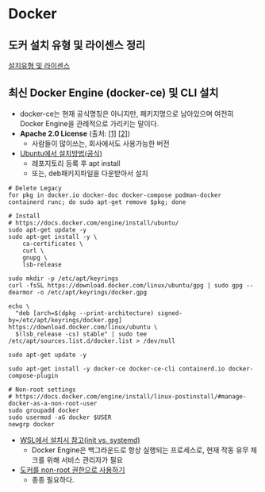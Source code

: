 # Docker

## 도커 설치 유형 및 라이센스 정리

[설치유형 및 라이센스](https://github.com/YunanJeong/container-orchestration/blob/main/docker/docker_license_history.md)

## 최신 Docker Engine (docker-ce) 및 CLI 설치

- docker-ce는 현재 공식명칭은 아니지만, 패키지명으로 남아있으며 여전히 Docker Engine을 관례적으로 가리키는 말이다.
- **Apache 2.0 License**  (출처: [[1]](https://docs.docker.com/engine/#licensing) [[2]](https://github.com/moby/moby/blob/master/LICENSE))
  - 사람들이 많이쓰는, 회사에서도 사용가능한 버전
- [Ubuntu에서 설치방법(공식)](https://docs.docker.com/engine/install/ubuntu/)
  - 레포지토리 등록 후 apt install
  - 또는, deb패키지파일을 다운받아서 설치

```shell
# Delete Legacy
for pkg in docker.io docker-doc docker-compose podman-docker containerd runc; do sudo apt-get remove $pkg; done

# Install
# https://docs.docker.com/engine/install/ubuntu/
sudo apt-get update -y
sudo apt-get install -y \
    ca-certificates \
    curl \
    gnupg \
    lsb-release

sudo mkdir -p /etc/apt/keyrings
curl -fsSL https://download.docker.com/linux/ubuntu/gpg | sudo gpg --dearmor -o /etc/apt/keyrings/docker.gpg

echo \
  "deb [arch=$(dpkg --print-architecture) signed-by=/etc/apt/keyrings/docker.gpg] https://download.docker.com/linux/ubuntu \
  $(lsb_release -cs) stable" | sudo tee /etc/apt/sources.list.d/docker.list > /dev/null

sudo apt-get update -y

sudo apt-get install -y docker-ce docker-ce-cli containerd.io docker-compose-plugin

# Non-root settings
# https://docs.docker.com/engine/install/linux-postinstall/#manage-docker-as-a-non-root-user
sudo groupadd docker
sudo usermod -aG docker $USER
newgrp docker
```

- [WSL에서 설치시 참고(init vs. systemd)](https://github.com/YunanJeong/linux-tips/blob/main/wsl/wsl_servicedaemon.md)
  - Docker Engine은 백그라운드로 항상 실행되는 프로세스로, 현재 작동 유무 체크를 위해 서비스 관리자가 필요
- [도커를 non-root 권한으로 사용하기](https://docs.docker.com/engine/install/linux-postinstall/#manage-docker-as-a-non-root-user)
  - 종종 필요하다.
